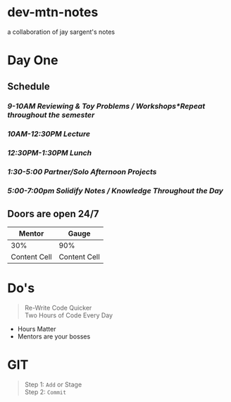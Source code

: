 # dev-mtn-notes
a collaboration of jay sargent's notes
# Day One
## Schedule
### *9-10AM Reviewing & Toy Problems / Workshops\*Repeat throughout the semester*
### *10AM-12:30PM Lecture*
### *12:30PM-1:30PM Lunch*
### *1:30-5:00 Partner/Solo Afternoon Projects*
### *5:00-7:00pm Solidify Notes / Knowledge Throughout the Day*

## Doors are open 24/7

| Mentor  | Gauge |
| ------------- | ------------- |
| 30%  | 90%  |
| Content Cell  | Content Cell  |

# Do's
>Re-Write Code Quicker  
>Two Hours of Code Every Day  

* Hours Matter
* Mentors are your bosses

# GIT
>Step 1: `Add` or Stage  
>Step 2: `Commit`      

